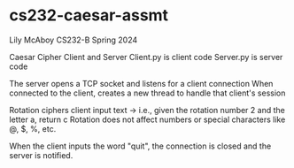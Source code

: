 # cs232-caesar-assmt

Lily McAboy
CS232-B
Spring 2024

Caesar Cipher Client and Server
Client.py is client code
Server.py is server code

The server opens a TCP socket and listens for a client connection
When connected to the client, creates a new thread to handle that client's session

Rotation ciphers client input text -> i.e., given the rotation number 2 and the letter a, return c 
Rotation does not affect numbers or special characters like @, $, %, etc.

When the client inputs the word "quit", the connection is closed and the server is notified. 
